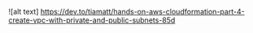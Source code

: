 ![alt text] https://dev.to/tiamatt/hands-on-aws-cloudformation-part-4-create-vpc-with-private-and-public-subnets-85d
